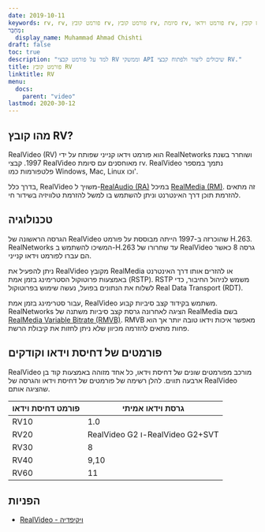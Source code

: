 ```yaml
---
date: 2019-10-11
keywords: rv, rv, פורמט קובץ rv, פורמט קובץ rv, סיומת rv, פורמט וידאו rv, פורמט קובץ RealVideo
מְחַבֵּר:
  display_name: Muhammad Ahmad Chishti
draft: false
toc: true
description: "למד על פורמט קבצי RV וממשקי API שיכולים ליצור ולפתוח קבצי RV."
title: פורמט קובץ RV
linktitle: RV
menu:
  docs:
    parent: "video"
lastmod: 2020-30-12
---
```


## מהו קובץ RV? ##

RealVideo (RV) הוא פורמט וידאו קנייני שפותח על ידי RealNetworks ושוחרר בשנת 1997. קבצי RealVideo מאוחסנים עם סיומת rv. RealVideo נתמך במספר פלטפורמות כמו Windows, Mac, Linux וכו'.

בדרך כלל, RealVideo משויך ל-[RealAudio (RA)](/he/audio/ra/) במיכל [RealMedia (RM)](/he/video/rm/). זה מתאים להזרמת תוכן דרך האינטרנט וניתן להשתמש בו למשל להזרמת טלוויזיה בשידור חי.

## טכנולוגיה ##

הגרסה הראשונה של RealVideo שהוכרזה ב-1997 הייתה מבוססת על פורמט H.263. RealNetworks המשיכו להשתמש ב-H.263 עד שחרורו של RealVideo גרסה 8 כאשר הם עברו לפורמט וידאו קנייני.

ניתן להפעיל את RealVideo מקובץ RealMedia או להזרים אותו דרך האינטרנט באמצעות פרוטוקול הסטרימינג בזמן אמת (RSTP). RSTP משמש לניהול החיבור, כדי לשלוח את הנתונים בפועל, נעשה שימוש בפרוטוקול Real Data Transport (RDT).

עבור סטרימינג בזמן אמת, RealVideo משתמש בקידוד קצב סיביות קבוע. RealNetworks הציגה לאחרונה גרסת קצב סיביות משתנה של RealMedia בשם [RealMedia Variable Bitrate (RMVB)](/he/video/rmvb/). RMVB מאפשר איכות וידאו טובה יותר אך הוא פחות מתאים להזרמה מכיוון שלא ניתן לחזות את קיבולת הרשת.

## פורמטים של דחיסת וידאו וקודקים ##

RealVideo מורכב מפורמטים שונים של דחיסת וידאו, כל אחד מזוהה באמצעות קוד בן ארבעה תווים. להלן רשימה של פורמטים של דחיסת וידאו והגרסה של RealVideo שהציגה אותם.

|פורמט דחיסת וידאו|גרסת וידאו אמיתי|
|---|---|
|RV10|1.0|
|RV20|RealVideo G2 ו-RealVideo G2+SVT|
|RV30|8|
|RV40|9,10|
|RV60|11|

## הפניות ##

- [RealVideo - ויקיפדיה](https://en.wikipedia.org/wiki/RealVideo)

